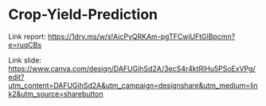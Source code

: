 # Crop-Yield-Prediction

Link report: https://1drv.ms/w/s!AicPyQRKAm-pgTFCwjUFtGlBpcmn?e=ruqCBs

Link slide: https://www.canva.com/design/DAFUGihSd2A/3ecS4r4ktRlHu5PSoExVPg/edit?utm_content=DAFUGihSd2A&utm_campaign=designshare&utm_medium=link2&utm_source=sharebutton
